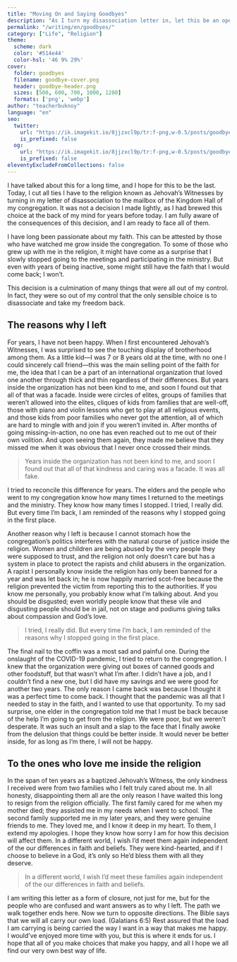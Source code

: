 ```yaml
---
title: "Moving On and Saying Goodbyes"
description: "As I turn my disassociation letter in, let this be an open letter to those I’m leaving inside the religion."
permalink: "/writing/en/goodbyes/"
category: ["Life", "Religion"]
theme:
  scheme: dark
  color: '#514e44'
  color-hsl: '46 9% 29%'
cover:
  folder: goodbyes
  filename: goodbye-cover.png
  header: goodbye-header.png
  sizes: [500, 600, 700, 1000, 1280]
  formats: ['png', 'webp']
author: "teacherbuknoy"
language: "en"
seo:
  twitter:
    url: "https://ik.imagekit.io/8jjzxcl9p/tr:f-png,w-0.5/posts/goodbyes/twitter.png"
    is_prefixed: false
  og:
    url: "https://ik.imagekit.io/8jjzxcl9p/tr:f-png,w-0.5/posts/goodbyes/og.png"
    is_prefixed: false
eleventyExcludeFromCollections: false
---
```


I have talked about this for a long time, and I hope for this to be the last. Today, I cut all ties I have to the religion known as Jehovah’s Witnesses by turning in my letter of disassociation to the mailbox of the Kingdom Hall of my congregation. It was not a decision I made lightly, as I had brewed this choice at the back of my mind for years before today. I am fully aware of the consequences of this decision, and I am ready to face all of them.

I have long been passionate about my faith. This can be attested by those who have watched me grow inside the congregation. To some of those who grew up with me in the religion, it might have come as a surprise that I slowly stopped going to the meetings and participating in the ministry. But even with years of being inactive, some might still have the faith that I would come back; I won’t.


This decision is a culmination of many things that were all out of my control. In fact, they were so out of my control that the only sensible choice is to disassociate and take my freedom back.
## The reasons why I left

<div>

For years, I have not been happy. When I first encountered Jehovah’s Witnesses, I was surprised to see the touching display of brotherhood among them. As a little kid—I was 7 or 8 years old at the time, with no one I could sincerely call friend—this was the main selling point of the faith for me, the idea that I can be a part of an international organization that loved one another through thick and thin regardless of their differences. But years inside the organization has not been kind to me, and soon I found out that all of that was a facade. Inside were circles of elites, groups of families that weren’t allowed into the elites, cliques of kids from families that are well-off, those with piano and violin lessons who get to play at all religious events, and those kids from poor families who never got the attention, all of which are hard to mingle with and join if you weren’t invited in. After months of going missing-in-action, no one has even reached out to me out of their own volition. And upon seeing them again, they made me believe that they missed me when it was obvious that I never once crossed their minds.

<blockquote class="left quotation">
    <p>Years inside the organization has not been kind to me, and soon I found out that all of that kindness and caring was a facade. It was all fake.</p>
</blockquote>

I tried to reconcile this difference for years. The elders and the people who went to my congregation know how many times I returned to the meetings and the ministry. They know how many times I stopped. I tried, I really did. But every time I’m back, I am reminded of the reasons why I stopped going in the first place.
</div>

<div>

Another reason why I left is because I cannot stomach how the congregation’s politics interferes with the natural course of justice inside the religion. Women and children are being abused by the very people they were supposed to trust, and the religion not only doesn’t care but has a system in place to protect the rapists and child abusers in the organization. A rapist I personally know inside the religion has only been banned for a year and was let back in; he is now happily married scot-free because the religion prevented the victim from reporting this to the authorities. If you know me personally, you probably know what I’m talking about. And you should be disgusted; even worldly people know that these vile and disgusting people should be in jail, not on stage and podiums giving talks about compassion and God’s love.

<blockquote class="right quotation">
  <p>I tried, I really did. But every time I’m back, I am reminded of the reasons why I stopped going in the first place.</p>
</blockquote>

The final nail to the coffin was a most sad and painful one. During the onslaught of the COVID-19 pandemic, I tried to return to the congregation. I knew that the organization were giving out boxes of canned goods and other foodstuff, but that wasn’t what I’m after. I didn’t have a job, and I couldn’t find a new one, but I did have my savings and we were good for another two years. The only reason I came back was because I thought it was a perfect time to come back. I thought that the pandemic was all that I needed to stay in the faith, and I wanted to use that opportunity. To my sad surprise, one elder in the congregation told me that I must be back because of the help I’m going to get from the religion. We were poor, but we weren’t desperate. It was such an insult and a slap to the face that I finally awoke from the delusion that things could be better inside. It would never be better inside, for as long as I’m there, I will not be happy.

</div>

## To the ones who love me inside the religion

<div>

In the span of ten years as a baptized Jehovah’s Witness, the only kindness I received were from two families who I felt truly cared about me. In all honesty, disappointing them all are the only reason I have waited this long to resign from the religion officially. The first family cared for me when my mother died; they assisted me in my needs when I went to school. The second family supported me in my later years, and they were genuine friends to me. They loved me, and I know it deep in my heart. To them, I extend my apologies. I hope they know how sorry I am for how this decision will affect them. In a different world, I wish I’d meet them again independent of the our differences in faith and beliefs. They were kind-hearted, and if I choose to believe in a God, it’s only so He’d bless them with all they deserve.

<blockquote class="right quotation">
    <p>In a different world, I wish I’d meet these families again independent of the our differences in faith and beliefs.</p>
</blockquote>

I am writing this letter as a form of closure, not just for me, but for the people who are confused and want answers as to why I left. The path we walk together ends here. Now we turn to opposite directions. The Bible says that we will all carry our own load. (Galatians 6:5) Rest assured that the load I am carrying is being carried the way I want in a way that makes me happy. I would’ve enjoyed more time with you, but this is where it ends for us. I hope that all of you make choices that make you happy, and all I hope we all find our very own best way of life.
</div>